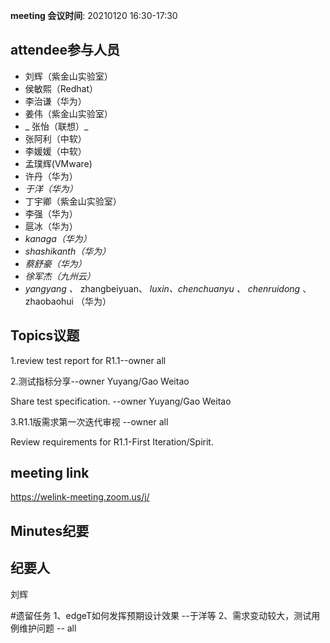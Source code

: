 **meeting 会议时间**: 20210120 16:30-17:30

## attendee参与人员
- 刘辉（紫金山实验室）
-  侯敏熙（Redhat） 
- 李治谦（华为） 
-  姜伟（紫金山实验室） 
- _ 张怡（联想）_ 
- 张阿利（中软）
- 李媛媛（中软）
- 孟璞辉(VMware) 
- 许丹（华为）
-  _于洋（华为）_   
-  丁宇卿（紫金山实验室）
-   李强（华为） 
-  扈冰（华为） 
-    _kanaga（华为）_  
-  _shashikanth（华为）_ 
-  _蔡舒豪（华为）_ 
-  _徐军杰（九州云）_ 
- _yangyang 、_ zhangbeiyuan、 _luxin、chenchuanyu 、_  _chenruidong_ 、 zhaobaohui   （华为）

## Topics议题

1.review test report for R1.1--owner all


2.测试指标分享--owner Yuyang/Gao Weitao

Share test specification. --owner Yuyang/Gao Weitao

3.R1.1版需求第一次迭代审视 --owner all

Review requirements for R1.1-First Iteration/Spirit.


## meeting link
https://welink-meeting.zoom.us/j/

## Minutes纪要
## 纪要人
刘辉

#遗留任务
1、edgeT如何发挥预期设计效果 --于洋等
2、需求变动较大，测试用例维护问题 -- all
